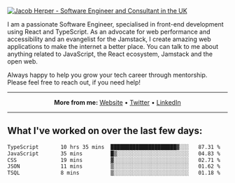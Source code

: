 [![Jacob Herper - Software Engineer and Consultant in the UK](https://res.cloudinary.com/jacobherper/image/upload/v1641506277/gh-image.png)](https://jacobherper.com/)

I am a passionate Software Engineer, specialised in front-end development using React and TypeScript. As an advocate for web performance and accessibility and an evangelist for the Jamstack, I create amazing web applications to make the internet a better place. You can talk to me about anything related to JavaScript, the React ecosystem, Jamstack and the open web.

Always happy to help you grow your tech career through mentorship. Please feel free to reach out, if you need help!

---

<p align="center">
  <strong>More from me:</strong> 
  <a href="https://jacobherper.com/">Website</a> •
  <a href="https://twitter.com/intent/follow?screen_name=jakeherp&tw_p=followbutton">Twitter</a> •
  <a href="https://www.linkedin.com/in/jacobherper/">LinkedIn</a>
</p>

---

## What I've worked on over the last few days:

<!--START_SECTION:waka-->

```txt
TypeScript       10 hrs 35 mins  █████████████████████▓░░░   87.31 %
JavaScript       35 mins         █▒░░░░░░░░░░░░░░░░░░░░░░░   04.83 %
CSS              19 mins         ▓░░░░░░░░░░░░░░░░░░░░░░░░   02.71 %
JSON             11 mins         ▒░░░░░░░░░░░░░░░░░░░░░░░░   01.62 %
TSQL             8 mins          ▒░░░░░░░░░░░░░░░░░░░░░░░░   01.18 %
```

<!--END_SECTION:waka-->

